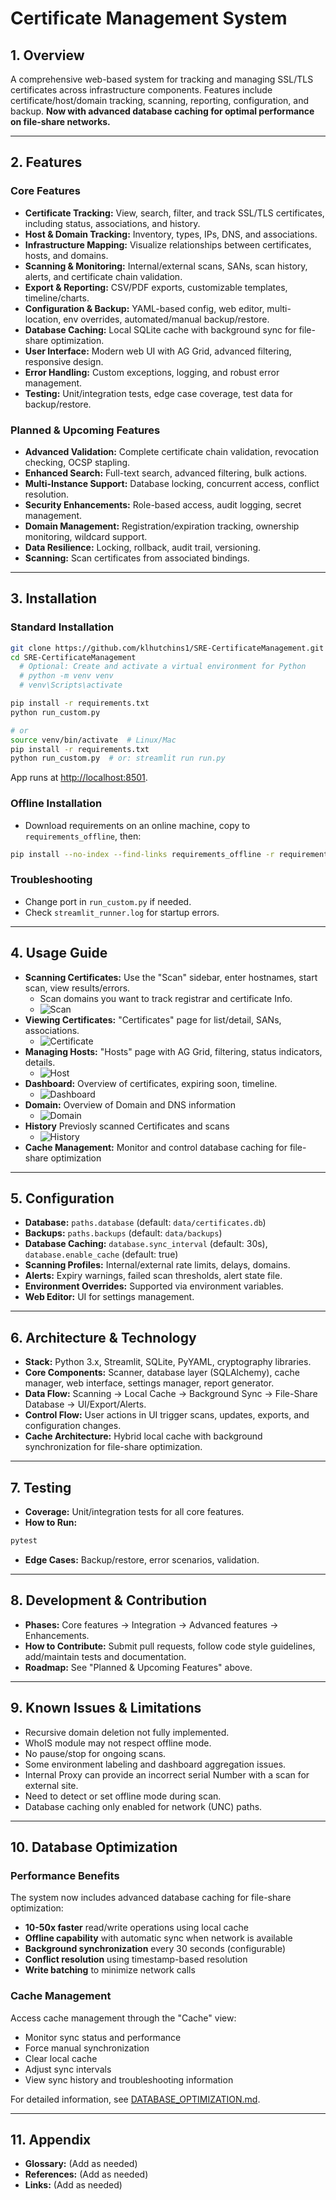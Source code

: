 # Certificate Management System

## 1. Overview

A comprehensive web-based system for tracking and managing SSL/TLS certificates across infrastructure components. Features include certificate/host/domain tracking, scanning, reporting, configuration, and backup. **Now with advanced database caching for optimal performance on file-share networks.**

---

## 2. Features

### Core Features

- **Certificate Tracking:** View, search, filter, and track SSL/TLS certificates, including status, associations, and history.
- **Host & Domain Tracking:** Inventory, types, IPs, DNS, and associations.
- **Infrastructure Mapping:** Visualize relationships between certificates, hosts, and domains.
- **Scanning & Monitoring:** Internal/external scans, SANs, scan history, alerts, and certificate chain validation.
- **Export & Reporting:** CSV/PDF exports, customizable templates, timeline/charts.
- **Configuration & Backup:** YAML-based config, web editor, multi-location, env overrides, automated/manual backup/restore.
- **Database Caching:** Local SQLite cache with background sync for file-share optimization.
- **User Interface:** Modern web UI with AG Grid, advanced filtering, responsive design.
- **Error Handling:** Custom exceptions, logging, and robust error management.
- **Testing:** Unit/integration tests, edge case coverage, test data for backup/restore.

### Planned & Upcoming Features

- **Advanced Validation:** Complete certificate chain validation, revocation checking, OCSP stapling.
- **Enhanced Search:** Full-text search, advanced filtering, bulk actions.
- **Multi-Instance Support:** Database locking, concurrent access, conflict resolution.
- **Security Enhancements:** Role-based access, audit logging, secret management.
- **Domain Management:** Registration/expiration tracking, ownership monitoring, wildcard support.
- **Data Resilience:** Locking, rollback, audit trail, versioning.
- **Scanning:** Scan certificates from associated bindings.

---

## 3. Installation

### Standard Installation

```bash
git clone https://github.com/klhutchins1/SRE-CertificateManagement.git
cd SRE-CertificateManagement
  # Optional: Create and activate a virtual environment for Python
  # python -m venv venv
  # venv\Scripts\activate

pip install -r requirements.txt
python run_custom.py

# or
source venv/bin/activate  # Linux/Mac
pip install -r requirements.txt
python run_custom.py  # or: streamlit run run.py
```

App runs at <http://localhost:8501>.

### Offline Installation

- Download requirements on an online machine, copy to `requirements_offline`, then:

```bash
pip install --no-index --find-links requirements_offline -r requirements.txt
```

### Troubleshooting

- Change port in `run_custom.py` if needed.
- Check `streamlit_runner.log` for startup errors.

---

## 4. Usage Guide

- **Scanning Certificates:** Use the "Scan" sidebar, enter hostnames, start scan, view results/errors.
  - Scan domains you want to track registrar and certificate Info.
  - ![Scan](https://github.com/klhutchins1/sre-certificate-management/blob/main/images/Screenshot-Scanner.png "Scan")
- **Viewing Certificates:** "Certificates" page for list/detail, SANs, associations.
  - ![Certificate](https://github.com/klhutchins1/sre-certificate-management/blob/main/images/Screenshot-Certificate.png "Certificate")
- **Managing Hosts:** "Hosts" page with AG Grid, filtering, status indicators, details.
  - ![Host](https://github.com/klhutchins1/sre-certificate-management/blob/main/images/Screenshot-Host.png "Host")
- **Dashboard:** Overview of certificates, expiring soon, timeline.
  - ![Dashboard](https://github.com/klhutchins1/sre-certificate-management/blob/main/images/Screenshot-Dashboard.png "Dashboard")
- **Domain:** Overview of Domain and DNS information
  - ![Domain](https://github.com/klhutchins1/sre-certificate-management/blob/main/images/Screenshot-Domain.png "Domain")
- **History** Previosly scanned Certificates and scans
  - ![History](https://github.com/klhutchins1/sre-certificate-management/blob/main/images/Screenshot-History.png "History")
- **Cache Management:** Monitor and control database caching for file-share optimization
  
---

## 5. Configuration

- **Database:** `paths.database` (default: `data/certificates.db`)
- **Backups:** `paths.backups` (default: `data/backups`)
- **Database Caching:** `database.sync_interval` (default: 30s), `database.enable_cache` (default: true)
- **Scanning Profiles:** Internal/external rate limits, delays, domains.
- **Alerts:** Expiry warnings, failed scan thresholds, alert state file.
- **Environment Overrides:** Supported via environment variables.
- **Web Editor:** UI for settings management.

---

## 6. Architecture & Technology

- **Stack:** Python 3.x, Streamlit, SQLite, PyYAML, cryptography libraries.
- **Core Components:** Scanner, database layer (SQLAlchemy), cache manager, web interface, settings manager, report generator.
- **Data Flow:** Scanning → Local Cache → Background Sync → File-Share Database → UI/Export/Alerts.
- **Control Flow:** User actions in UI trigger scans, updates, exports, and configuration changes.
- **Cache Architecture:** Hybrid local cache with background synchronization for file-share optimization.

---

## 7. Testing

- **Coverage:** Unit/integration tests for all core features.
- **How to Run:**

```bash
pytest
```

- **Edge Cases:** Backup/restore, error scenarios, validation.

---

## 8. Development & Contribution

- **Phases:** Core features → Integration → Advanced features → Enhancements.
- **How to Contribute:** Submit pull requests, follow code style guidelines, add/maintain tests and documentation.
- **Roadmap:** See "Planned & Upcoming Features" above.

---

## 9. Known Issues & Limitations

- Recursive domain deletion not fully implemented.
- WhoIS module may not respect offline mode.
- No pause/stop for ongoing scans.
- Some environment labeling and dashboard aggregation issues.
- Internal Proxy can provide an incorrect serial Number with a scan for external site.
- Need to detect or set offline mode during scan.
- Database caching only enabled for network (UNC) paths.

---

## 10. Database Optimization

### Performance Benefits

The system now includes advanced database caching for file-share optimization:

- **10-50x faster** read/write operations using local cache
- **Offline capability** with automatic sync when network is available
- **Background synchronization** every 30 seconds (configurable)
- **Conflict resolution** using timestamp-based resolution
- **Write batching** to minimize network calls

### Cache Management

Access cache management through the "Cache" view:
- Monitor sync status and performance
- Force manual synchronization
- Clear local cache
- Adjust sync intervals
- View sync history and troubleshooting information

For detailed information, see [DATABASE_OPTIMIZATION.md](DATABASE_OPTIMIZATION.md).

---

## 11. Appendix

- **Glossary:** (Add as needed)
- **References:** (Add as needed)
- **Links:** (Add as needed)
  